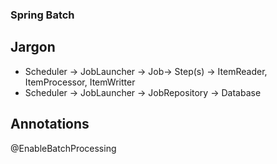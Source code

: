 ### Spring Batch
## Jargon


* Scheduler -> JobLauncher -> Job-> Step(s) -> ItemReader, ItemProcessor, ItemWritter
* Scheduler -> JobLauncher -> JobRepository -> Database

## Annotations
@EnableBatchProcessing
